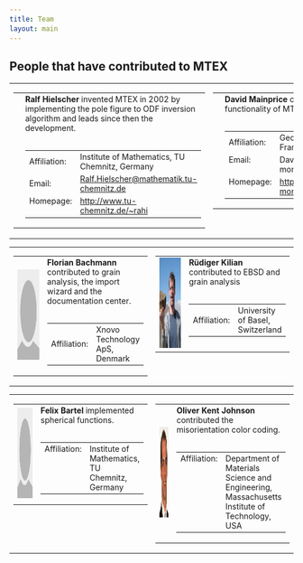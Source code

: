 ```yaml
---
title: Team
layout: main
---
```


## People that have contributed to MTEX

<table border='0' cellpadding='0'><tr>
    <td valign="top" width="50%">
      <table border='0' cellpadding='10'><tr>
	  <td valign="top" width="140">
	    <img src='files/pic/hielscher2.jpg' alt='Picture of Ralf Hielscher' height='160' width='120' border='0'/>
	    <a id="contact:fmm"></a>
	  </td><td valign="top">
	    <b>Ralf Hielscher</b> invented MTEX in 2002 by implementing the pole
	    figure to ODF inversion algorithm and leads since then the development.<br /><br />
	    <table border='0' cellpadding='3'><tr>
		<td> Affiliation: </td>
		<td> Institute of Mathematics, TU Chemnitz, Germany </td>
	      </tr><tr>
		<td> Email: </td>
		<td> <a href="mailto:mail">Ralf.Hielscher@mathematik.tu-chemnitz.de</a> </td>
	      </tr><tr>
		<td valign="top"> Homepage: </td>
		<td valign="top"> <a href="http://www.tu-chemnitz.de/~rahi">http://www.tu-chemnitz.de/~rahi</a></td>
	    </tr></table>
	  </td>
      </tr></table>
    </td><td valign="top" width="50%">
      <table border='0' cellpadding='10'><tr>
	  <td valign="top" width="140">
	    <img src='files/pic/mainprice.jpg' alt='Picture of David Mainprice' height='160' width='120' border='0'/>
	    <a id="contact:p2nfft"></a>
	  </td><td valign="top">
	    <b>David Mainprice</b> contributed to the tensor functionality of MTEX.<br /><br />
	    <table border='0' cellpadding='3'><tr>
		<td> Affiliation: </td>
		<td> Geosciences Montpellier, France</td>
	      </tr><tr>
		<td valign="top"> Email: </td>
		<td valign="top"> <a href="mailto:David.Mainprice@gm.univ-montp2.fr"></a>David.Mainprice@gm.univ-montp2.fr</td>
	      </tr><tr>
		<td valign="top"> Homepage: </td>
		<td valign="top"> <a href="http://www.gm.univ-montp2.fr/PERSO/mainprice/">http://www.gm.univ-montp2.fr/PERSO/mainprice/</a>
		</td>
	    </tr></table>
	  </td>
      </tr></table>
    </td>
</tr></table>


<table border='0' cellpadding='0'><tr>
    <td valign="top" width="50%">
      <table border='0' cellpadding='10'><tr>
	  <td width="140">
	    <img src='files/pic/unknown.jpg' alt='Picture of Florian Bachmann' height='160' width='120' border='0'/>
	    <a id="contact:memd"></a>
	  </td><td valign="top">
	    <b>Florian Bachmann</b> contributed to grain analysis, the import wizard and
	    the documentation center.<br /><br />
	    <table border='0' cellpadding='3'><tr>
		<td> Affiliation: </td>
		<td> Xnovo Technology ApS, Denmark </td>
	    </tr></table>
	  </td>
      </tr></table>
    </td><td valign="top" width="50%">
      <table border='0' cellpadding='10'><tr>
	  <td width="140">
	    <img src='files/pic/kilian.jpg' alt='Picture of Rüdiger Kilian' height='160' width='120' border='0'/>
	    <a id="contact:memd"></a>
	  </td><td valign="top">
	    <b>Rüdiger Kilian</b> contributed to EBSD and grain analysis <br /><br />
	    <table border='0' cellpadding='3'><tr>
		<td> Affiliation: </td>
		<td> University of Basel, Switzerland </td>
	    </tr></table>
	  </td>
      </tr></table>
    </td>
</tr></table>

<table border='0' cellpadding='0'><tr>
    <td valign="top" width="50%">
      <table border='0' cellpadding='10'><tr>
	  <td width="140">
	    <img src='files/pic/unknown.jpg' alt='Picture of Felix Bartel' height='160' width='120' border='0'/>
	    <a id="contact:memd"></a>
	  </td><td valign="top">
	    <b>Felix Bartel</b> implemented spherical functions.<br /><br />
	    <table border='0' cellpadding='3'><tr>
		<td valign="top"> Affiliation: </td>
		<td valign="top"> Institute of Mathematics, TU Chemnitz, Germany</td>
	    </tr></table>
	  </td>
      </tr></table>
    </td><td valign="top" width="50%">
      <table border='0' cellpadding='10'><tr>
	  <td width="140">
	    <img src='files/pic/Oliver_Johnson.jpg' alt='Picture of Oliver Kent Johnson' height='160' width='120' border='0'/>
	    <a id="contact:p2nfft"></a>
	  </td><td valign="top">
	    <b>Oliver Kent Johnson</b> contributed the misorientation color coding.  <br/><br />
	    <table border='0' cellpadding='3'><tr>
		<td valign="top"> Affiliation: </td>
		<td valign="top"> Department of Materials Science and Engineering, Massachusetts Institute of Technology, USA</td>
	    </tr></table>
	  </td>
      </tr></table>
    </td>
</tr></table>
